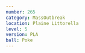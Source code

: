 ```yaml
---
number: 265
category: MassOutbreak
location: Plaine Littorella
level: 5
version: PLA
ball: Poke
---
```

